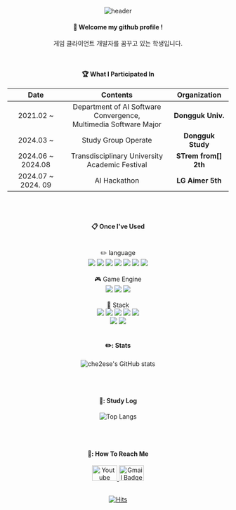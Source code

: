 <div align="center">
  
  ![header](https://capsule-render.vercel.app/api?type=waving&color=000000&height=150&section=header&text=MinSeong&fontColor=ffffff&fontSize=70&animation=fadeIn&fontAlignY=55)

####  :wave: Welcome my github profile !
게임 클라이언트 개발자를 꿈꾸고 있는 학생입니다.
  
 <br/>
 
 #### :trophy: What I Participated In

 
|**Date**|**Contents**|**Organization**|
|:--:|:--:|:--:|
|2021.02 ~|Department of AI Software Convergence,<br>Multimedia Software Major|**Dongguk Univ.**|
|2024.03 ~|Study Group Operate|**Dongguk Study**|
|2024.06 ~ 2024.08|Transdisciplinary University<br>Academic Festival|**STrem from[] 2th**|
|2024.07 ~ 2024. 09|AI Hackathon|**LG Aimer 5th**|

<br/>
<br/>

####  :clipboard: Once I've Used 
<br/>
✏️ language
<br/>
<img src="https://img.shields.io/badge/C-007396?style=for-the-badge&logo=C&logoColor=white">
<img src="https://img.shields.io/badge/C++-007396?style=for-the-badge&logo=C++&logoColor=white">
<img src="https://img.shields.io/badge/C%23-007396?style=for-the-badge&logo=C%23&logoColor=white">
<img src="https://img.shields.io/badge/Lua-2C2D72?style=for-the-badge&logo=Lua&logoColor=white">
<img src="https://img.shields.io/badge/PYTHON-4479A1?style=for-the-badge&logo=PYTHON&logoColor=white">
<img src="https://img.shields.io/badge/JavaScript-5C3EE8?style=for-the-badge&logo=JavaScript&logoColor=white">
<img src="https://img.shields.io/badge/Java-00A2FF?style=for-the-badge&logo=Java&logoColor=white">
<br>
<br>
🎮 Game Engine
<br>
<img src="https://img.shields.io/badge/UNITY-181717?style=for-the-badge&logo=UNITY&logoColor=white">
<img src="https://img.shields.io/badge/UNREALENGINE-181717?style=for-the-badge&logo=UNREALENGINE&logoColor=white">
<img src="https://img.shields.io/badge/RobloxStudio-181717?style=for-the-badge&logo=RobloxStudio&logoColor=white">
<br>
<br>
📏 Stack
<br>
<img src="https://img.shields.io/badge/VisualStudio-2C2255?style=for-the-badge&logo=VisualStudio&logoColor=white">
<img src="https://img.shields.io/badge/VsCode-2F80ED?style=for-the-badge&logo=VSCode&logoColor=white">
<img src="https://img.shields.io/badge/springboot-6DB33F?style=for-the-badge&logo=springboot&logoColor=white">
<img src="https://img.shields.io/badge/linux-FCC624?style=for-the-badge&logo=linux&logoColor=black">
<img src="https://img.shields.io/badge/aws-232F3E?style=for-the-badge&logo=Amazon aws&logoColor=white">
 <br>
 <img src="https://img.shields.io/badge/html5-E34F26?style=for-the-badge&logo=html5&logoColor=white">
  <img src="https://img.shields.io/badge/css3-1572B6?style=for-the-badge&logo=css3&logoColor=white">
   <br/>
   <br/>

 ####  ✏️: Stats
![che2ese's GitHub stats](https://github-readme-stats.vercel.app/api?username=che2ese&show_icons=true&theme=catppuccin_mocha)

 <br/>
 <br/>

 #### 📝: Study Log
![Top Langs](https://github-readme-stats.vercel.app/api/top-langs/?username=che2ese&layout=compact&theme=tokyonight)  

 <br/>
 <br/>

#### 🥅: How To Reach Me
<a href="https://www.youtube.com/@user-hp4ob3pj5t">
  <img src="https://img.shields.io/badge/Youtube-ff0000?style=flat-square&logo=youtube&link=https://www.youtube.com/@user-hp4ob3pj5t" alt="Youtube Badge" style="width:57px;height:35px;">
</a>

<a href="mailto:kris1129@dgu.ac.kr">
  <img src="https://img.shields.io/badge/Gmail-d14836?style=flat-square&logo=Gmail&logoColor=white&link=mailto:kris1129@dgu.ac.kr" alt="Gmail Badge" style="width:57px;height:35px;">
</a>

 <br/>
 <br/>

[![Hits](https://hits.seeyoufarm.com/api/count/incr/badge.svg?url=https%3A%2F%2Fgithub.com%2Fche2ese&count_bg=%2379C83D&title_bg=%23555555&icon=&icon_color=%23E7E7E7&title=visitors&edge_flat=false)](https://github.com/che2ese)

</div>
